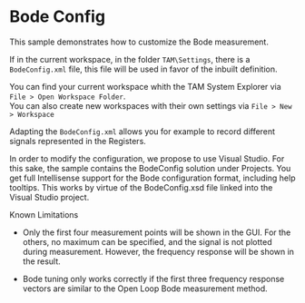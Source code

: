 # Bode Config

This sample demonstrates how to customize the Bode measurement.

If in the current workspace, in the folder `TAM\Settings`, there is a `BodeConfig.xml` file, this file will be used in favor
of the inbuilt definition.

You can find your current workspace whith the TAM System Explorer via `File > Open Workspace Folder`.\
You can also create new workspaces with their own settings via `File > New > Workspace`

Adapting the `BodeConfig.xml` allows you for example to record different signals represented in the Registers.

In order to modify the configuration, we propose to use Visual Studio. For this sake, the sample contains the BodeConfig
solution under Projects.
You get full Intellisense support for the Bode configuration format, including help tooltips. This works by virtue of
the BodeConfig.xsd file linked into the Visual Studio project.

Known Limitations

- Only the first four measurement points will be shown in the GUI. For the others, no maximum can be specified, and the
  signal is not plotted during measurement. However, the frequency response will be shown in the result.

- Bode tuning only works correctly if the first three frequency response vectors are similar to the Open Loop Bode
  measurement method.
